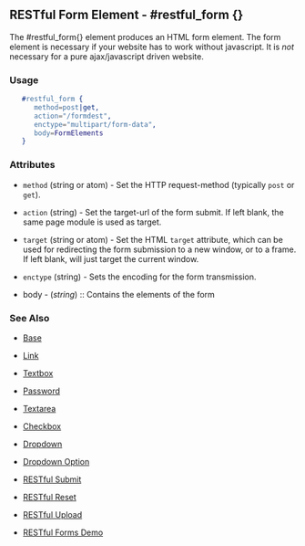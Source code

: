 
## RESTful Form Element - #restful_form {}

  The #restful_form{} element produces an HTML form element.
  The form element is necessary if your website has to work without
  javascript. It is _not_ necessary for a pure ajax/javascript driven
  website. 
 
### Usage

```erlang
   #restful_form { 
      method=post|get,
      action="/formdest",
      enctype="multipart/form-data",
      body=FormElements
   }

```

### Attributes

   * `method` (string or atom) - Set the HTTP request-method (typically
                            `post` or `get`).

   * `action` (string) - Set the target-url of the form submit. If
                            left blank, the same page module is used as
                            target.

   * `target` (string or atom) - Set the HTML `target` attribute, which can
                             be used for redirecting the form submission to a 
                             new window, or to a frame. If left blank, will
                             just target the current window.

   * `enctype` (string) - Sets the encoding for the form transmission.

 *  body    - (*string*)  :: Contains the elements of the form


### See Also

 *  [Base](./base.html)

 *  [Link](./link.html)

 *  [Textbox](./textbox.html)

 *  [Password](./password.html)

 *  [Textarea](./textarea.html)

 *  [Checkbox](./checkbox.html)

 *  [Dropdown](./dropdown.html)

 *  [Dropdown Option](./option.html)
   
 *  [RESTful Submit](restful_submit.md)

 *  [RESTful Reset](restful_reset.md)

 *  [RESTful Upload](restful_upload.md)

 *  [RESTful Forms Demo](http://nitrogenproject.com/demos/restful)

